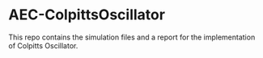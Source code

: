 # AEC-ColpittsOscillator
This repo contains the simulation files and a report for the implementation of Colpitts Oscillator.
